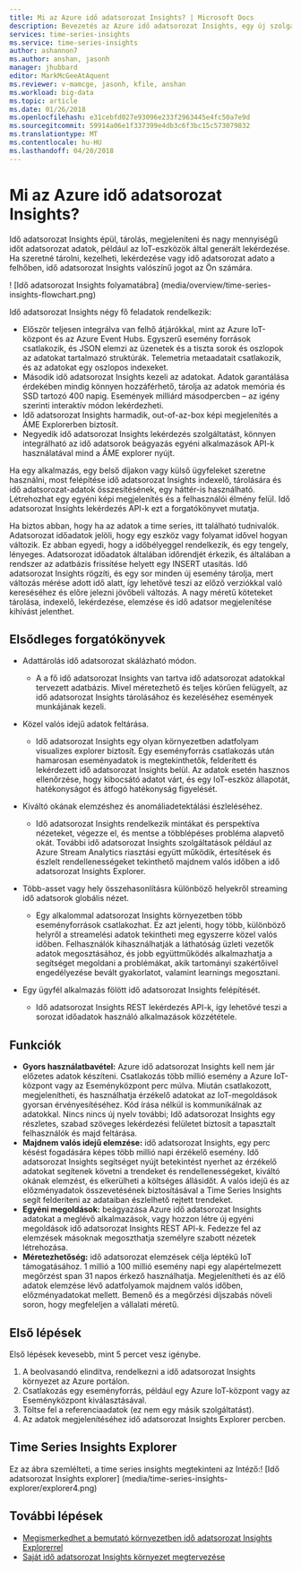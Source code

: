 ```yaml
---
title: Mi az Azure idő adatsorozat Insights? | Microsoft Docs
description: Bevezetés az Azure idő adatsorozat Insights, egy új szolgáltatás idő adatsorozat adatelemzés és az IoT-megoldások.
services: time-series-insights
ms.service: time-series-insights
author: ashannon7
ms.author: anshan, jasonh
manager: jhubbard
editor: MarkMcGeeAtAquent
ms.reviewer: v-mamcge, jasonh, kfile, anshan
ms.workload: big-data
ms.topic: article
ms.date: 01/26/2018
ms.openlocfilehash: e31cebfd027e93096e233f2963445e4fc50a7e9d
ms.sourcegitcommit: 59914a06e1f337399e4db3c6f3bc15c573079832
ms.translationtype: MT
ms.contentlocale: hu-HU
ms.lasthandoff: 04/20/2018
---
```

# <a name="what-is-azure-time-series-insights"></a>Mi az Azure idő adatsorozat Insights?

Idő adatsorozat Insights épül, tárolás, megjeleníteni és nagy mennyiségű időt adatsorozat adatok, például az IoT-eszközök által generált lekérdezése.  Ha szeretné tárolni, kezelheti, lekérdezése vagy idő adatsorozat adato a felhőben, idő adatsorozat Insights valószínű jogot az Ön számára.  

! [Idő adatsorozat Insights folyamatábra] (media/overview/time-series-insights-flowchart.png)

Idő adatsorozat Insights négy fő feladatok rendelkezik:

- Először teljesen integrálva van felhő átjárókkal, mint az Azure IoT-központ és az Azure Event Hubs. Egyszerű esemény források csatlakozik, és JSON elemzi az üzenetek és a tiszta sorok és oszlopok az adatokat tartalmazó struktúrák. Telemetria metaadatait csatlakozik, és az adatokat egy oszlopos indexeket.
- Második idő adatsorozat Insights kezeli az adatokat. Adatok garantálása érdekében mindig könnyen hozzáférhető, tárolja az adatok memória és SSD tartozó 400 napig. Események milliárd másodpercben – az igény szerinti interaktív módon lekérdezheti.
- Idő adatsorozat Insights harmadik, out-of-az-box képi megjelenítés a ÁME Explorerben biztosít.  
- Negyedik idő adatsorozat Insights lekérdezés szolgáltatást, könnyen integrálható az idő adatsorok beágyazás egyéni alkalmazások API-k használatával mind a ÁME explorer nyújt.  

Ha egy alkalmazás, egy belső díjakon vagy külső ügyfeleket szeretne használni, most felépítése idő adatsorozat Insights indexelő, tárolására és idő adatsorozat-adatok összesítésének, egy háttér-is használható. Létrehozhat egy egyéni képi megjelenítés és a felhasználói élmény felül.  Idő adatsorozat Insights lekérdezés API-k ezt a forgatókönyvet mutatja.  

Ha biztos abban, hogy ha az adatok a time series, itt található tudnivalók.  Adatsorozat időadatok jelöli, hogy egy eszköz vagy folyamat idővel hogyan változik.  Ez abban egyedi, hogy a időbélyeggel rendelkezik, és egy tengely, lényeges.  Adatsorozat időadatok általában időrendjét érkezik, és általában a rendszer az adatbázis frissítése helyett egy INSERT utasítás.  Idő adatsorozat Insights rögzíti, és egy sor minden új esemény tárolja, mert változás mérése adott idő alatt, így lehetővé teszi az előző verziókkal való kereséséhez és előre jelezni jövőbeli változás.  A nagy méretű köteteket tárolása, indexelő, lekérdezése, elemzése és idő adatsor megjelenítése kihívást jelenthet.  

## <a name="primary-scenarios"></a>Elsődleges forgatókönyvek

- Adattárolás idő adatsorozat skálázható módon.  
  - A a fő idő adatsorozat Insights van tartva idő adatsorozat adatokkal tervezett adatbázis.  Mivel méretezhető és teljes körűen felügyelt, az idő adatsorozat Insights tárolásához és kezeléséhez események munkájának kezeli.

- Közel valós idejű adatok feltárása.  
  - Idő adatsorozat Insights egy olyan környezetben adatfolyam visualizes explorer biztosít.  Egy eseményforrás csatlakozás után hamarosan eseményadatok is megtekinthetők, felderített és lekérdezett idő adatsorozat Insights belül.  Az adatok esetén hasznos ellenőrzése, hogy kibocsátó adatot várt, és egy IoT-eszköz állapotát, hatékonyságot és átfogó hatékonyság figyelését.  

- Kiváltó okának elemzéshez és anomáliadetektálási észleléséhez.
  - Idő adatsorozat Insights rendelkezik mintákat és perspektíva nézeteket, végezze el, és mentse a többlépéses probléma alapvető okát.  További idő adatsorozat Insights szolgáltatások például az Azure Stream Analytics riasztási együtt működik, értesítések és észlelt rendellenességeket tekinthető majdnem valós időben a idő adatsorozat Insights Explorer.  

- Több-asset vagy hely összehasonlításra különböző helyekről streaming idő adatsorok globális nézet.
  - Egy alkalommal adatsorozat Insights környezetben több eseményforrások csatlakozhat.  Ez azt jelenti, hogy több, különböző helyről a streamelési adatok tekintheti meg egyszerre közel valós időben.  Felhasználók kihasználhatják a láthatóság üzleti vezetők adatok megosztásához, és jobb együttműködés alkalmazhatja a segítséget megoldani a problémákat, akik tartományi szakértőivel engedélyezése bevált gyakorlatot, valamint learnings megosztani.

- Egy ügyfél alkalmazás fölött idő adatsorozat Insights felépítését. 
  - Idő adatsorozat Insights REST lekérdezés API-k, így lehetővé teszi a sorozat időadatok használó alkalmazások közzététele.

## <a name="capabilities"></a>Funkciók

- **Gyors használatbavétel:** Azure idő adatsorozat Insights kell nem jár előzetes adatok készíteni. Csatlakozás több millió esemény a Azure IoT-központ vagy az Eseményközpont perc múlva. Miután csatlakozott, megjelenítheti, és használhatja érzékelő adatokat az IoT-megoldások gyorsan érvényesítéséhez. Kód írása nélkül is kommunikálnak az adatokkal.
Nincs nincs új nyelv további; Idő adatsorozat Insights egy részletes, szabad szöveges lekérdezési felületet biztosít a tapasztalt felhasználók és majd feltárása.
- **Majdnem valós idejű elemzése:** idő adatsorozat Insights, egy perc késést fogadására képes több millió napi érzékelő esemény. Idő adatsorozat Insights segítséget nyújt betekintést nyerhet az érzékelő adatokat segítenek követni a trendeket és rendellenességeket, kiváltó okának elemzést, és elkerülheti a költséges állásidőt. A valós idejű és az előzményadatok összevetésének biztosításával a Time Series Insights segít felderíteni az adataiban észlelhető rejtett trendeket.
- **Egyéni megoldások:** beágyazása Azure idő adatsorozat Insights adatokat a meglévő alkalmazások, vagy hozzon létre új egyéni megoldások idő adatsorozat Insights REST API-k. Fedezze fel az elemzések másoknak megoszthatja személyre szabott nézetek létrehozása.
- **Méretezhetőség:** idő adatsorozat elemzések célja léptékű IoT támogatásához. 1 millió a 100 millió esemény napi egy alapértelmezett megőrzést span 31 napos érkező használhatja. Megjelenítheti és az élő adatok elemzése lévő adatfolyamok majdnem valós időben, előzményadatokat mellett. Bemenő és a megőrzési díjszabás növeli soron, hogy megfeleljen a vállalati méretű.

## <a name="getting-started"></a>Első lépések
Első lépések kevesebb, mint 5 percet vesz igénybe. 

1.  A beolvasandó elindítva, rendelkezni a idő adatsorozat Insights környezet az Azure portálon. 
2.  Csatlakozás egy eseményforrás, például egy Azure IoT-központ vagy az Eseményközpont kiválasztásával.  
3.  Töltse fel a referenciaadatok (ez nem egy másik szolgáltatást).
4.  Az adatok megjelenítéséhez idő adatsorozat Insights Explorer percben.

## <a name="time-series-insights-explorer"></a>Time Series Insights Explorer
Ez az ábra szemlélteti, a time series insights megtekinteni az Intéző:! [Idő adatsorozat Insights explorer] (media/time-series-insights-explorer/explorer4.png)

## <a name="next-steps"></a>További lépések
 - [Megismerkedhet a bemutató környezetben idő adatsorozat Insights Explorerrel](./time-series-quickstart.md)
 - [Saját idő adatsorozat Insights környezet megtervezése](time-series-insights-environment-planning.md)

